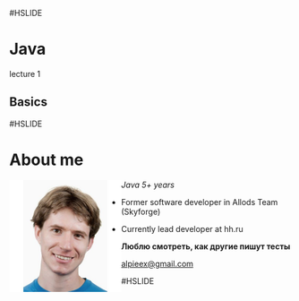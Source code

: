 #HSLIDE
# Java
lecture 1
## Basics

#HSLIDE
# About me
<img src="lecture01/presentation/assets/img/me.jpg" alt="me" style="width: 200px; float: left;"/>  

*Java 5+ years*  

- Former software developer in Allods Team (Skyforge)

- Currently lead developer at hh.ru
  

**Люблю смотреть, как другие пишут тесты**  

alpieex@gmail.com

#HSLIDE